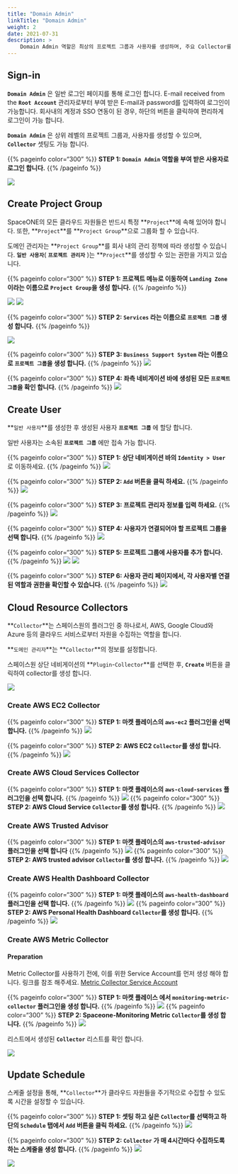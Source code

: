 ```yaml
---
title: "Domain Admin"
linkTitle: "Domain Admin"
weight: 2
date: 2021-07-31
description: >
    Domain Admin 역할은 최상의 프로젝트 그룹과 사용자를 생성하며, 주요 Collector를 셋팅 합니다. 
---
```


## Sign-in

**`Domain Admin`** 은 일반 로그인 페이지를 통해 로그인 합니다. E-mail received from the **`Root Account`** 관리자로부터 부여 받은 E-mail과 password를 입력하여 로그인이 가능합니다. 회사내의 계정과 SSO 연동이 된 경우, 하단의 버튼을 클릭하여 편리하게 로그인이 가능 합니다. 

**`Domain Admin`** 은 상위 레벨의 프로젝트 그룹과, 사용자를 생성할 수 있으며, **`Collector`** 셋팅도 가능 합니다. 

{{% pageinfo color=“300” %}}
**STEP 1: `Domain Admin` 역할을 부여 받은 사용자로 로그인 합니다.**
{{% /pageinfo %}}

![](/ko/docs/guides/getting_started/domain-admin_img/Domain-Admin_image_01.png)

## Create Project Group

SpaceONE의 모든 클라우드 자원들은 반드시 특정 **`Project`**에 속해 있어야 합니다. 또한, **`Project`**를 **`Project Group`**으로 그룹화 할 수 있습니다. 

도메인 관리자는 **`Project Group`**를 회사 내의 관리 정책에 따라 생성할 수 있습니다.
**`일반 사용자`**( **`프로젝트 관리자`** )는 **`Project`**를 생성할 수 있는 권한을 가지고 있습니다.

{{% pageinfo color=“300” %}}
**STEP 1: 프로젝트 메뉴로 이동하여 `Landing Zone` 이라는 이름으로 `Project Group`을 생성 합니다.**
{{% /pageinfo %}}


![](/ko/docs/guides/getting_started/domain-admin_img/Domain-Admin_image_02.png)
![](/ko/docs/guides/getting_started/domain-admin_img/Domain-Admin_image_03.png)

{{% pageinfo color=“300” %}}
**STEP 2: `Services` 라는 이름으로 `프로젝트 그룹` 생성 합니다.**
{{% /pageinfo %}}

![](/ko/docs/guides/getting_started/domain-admin_img/Domain-Admin_image_04.png)

{{% pageinfo color=“300” %}}
**STEP 3: `Business Support System` 라는 이름으로 `프로젝트 그룹`을 생성 합니다.**
{{% /pageinfo %}}
![](/ko/docs/guides/getting_started/domain-admin_img/Domain-Admin_image_05.png)

{{% pageinfo color=“300” %}}
**STEP 4: 좌측 네비게이션 바에 생성된 모든 `프로젝트 그룹`을 확인 합니다.**
{{% /pageinfo %}}
![](/ko/docs/guides/getting_started/domain-admin_img/Domain-Admin_image_06.png)

## Create User

**`일반 사용자`**를 생성한 후 생성된 사용자 **`프로젝트 그룹`** 에 할당 합니다.

일반 사용자는 소속된 **`프로젝트 그룹`** 에만 접속 가능 합니다.

{{% pageinfo color=“300” %}}
**STEP 1: 상단 네비게이션 바의 `Identity > User`** 로 이동하세요.
{{% /pageinfo %}}
![](/ko/docs/guides/getting_started/domain-admin_img/Domain-Admin_image_07.png)

{{% pageinfo color=“300” %}}
**STEP 2: `Add` 버튼을 클릭 하세요.** 
{{% /pageinfo %}}
![](/ko/docs/guides/getting_started/domain-admin_img/Domain-Admin_image_08.png)

{{% pageinfo color=“300” %}}
**STEP 3: 프로젝트 관리자 정보를 입력 하세요.** 
{{% /pageinfo %}}
![](/ko/docs/guides/getting_started/domain-admin_img/Domain-Admin_image_09.png)

{{% pageinfo color=“300” %}}
**STEP 4: 사용자가 연결되어야 할 프로젝트 그룹을 선택 합니다.**
{{% /pageinfo %}}
![](/ko/docs/guides/getting_started/domain-admin_img/Domain-Admin_image_10.png)

{{% pageinfo color=“300” %}}
**STEP 5: 프로젝트 그룹에 사용자를 추가 합니다.**
{{% /pageinfo %}}
![](/ko/docs/guides/getting_started/domain-admin_img/Domain-Admin_image_11.png)
![](/ko/docs/guides/getting_started/domain-admin_img/Domain-Admin_image_12.png)

{{% pageinfo color=“300” %}}
**STEP 6: 사용자 관리 페이지에서, 각 사용자별 연결된 역할과 권한을 확인할 수 있습니다.**
{{% /pageinfo %}}
![](/ko/docs/guides/getting_started/domain-admin_img/Domain-Admin_image_13.png)


## Cloud Resource Collectors

**`Collector`**는 스페이스원의 플러그인 중 하나로서, AWS, Google Cloud와 Azure 등의 클라우드 서비스로부터 자원을 수집하는 역할을 합니다.

**`도메인 관리자`**는 **`Collector`**의 정보를 설정합니다.

스페이스원 상단 네비게이션의 **`Plugin`-`Collector`**를 선택한 후, **`Create`** 버튼을 클릭하여 collector를 생성 합니다.

![](/ko/docs/guides/getting_started/domain-admin_img/Domain-Admin_image_14.png)


### **Create AWS EC2 Collector**
{{% pageinfo color=“300” %}}
**STEP 1: 마켓 플레이스의 `aws-ec2` 플러그인을 선택 합니다.**
{{% /pageinfo %}}
![](/ko/docs/guides/getting_started/domain-admin_img/Domain-Admin_image_15.png)

{{% pageinfo color=“300” %}}
**STEP 2: AWS EC2 `Collector`를 생성 합니다.**
{{% /pageinfo %}}
![](/ko/docs/guides/getting_started/domain-admin_img/Domain-Admin_image_16.png)


### **Create AWS Cloud Services Collector**
{{% pageinfo color=“300” %}}
**STEP 1: 마켓 플레이스의 `aws-cloud-services` 플러그인을 선택 합니다.**
{{% /pageinfo %}}
![](/ko/docs/guides/getting_started/domain-admin_img/Domain-Admin_image_17.png)
{{% pageinfo color=“300” %}}  
**STEP 2: AWS Cloud Service `Collector`를 생성 합니다.** 
{{% /pageinfo %}}
![](/ko/docs/guides/getting_started/domain-admin_img/Domain-Admin_image_18.png)


### **Create AWS Trusted Advisor**
{{% pageinfo color=“300” %}}
**STEP 1: 마켓 플레이스의 `aws-trusted-advisor` 플러그인을 선택 합니다**
{{% /pageinfo %}}
![](/ko/docs/guides/getting_started/domain-admin_img/Domain-Admin_image_19.png)
{{% pageinfo color=“300” %}}
**STEP 2: AWS trusted advisor `Collector`를 생성 합니다.** 
{{% /pageinfo %}}
![](/ko/docs/guides/getting_started/domain-admin_img/Domain-Admin_image_20.png)


### **Create AWS Health Dashboard Collector**
{{% pageinfo color=“300” %}}
**STEP 1: 마켓 플레이스의 `aws-health-dashboard` 플러그인을 선택 합니다.**
{{% /pageinfo %}}
![](/ko/docs/guides/getting_started/domain-admin_img/Domain-Admin_image_21.png)
{{% pageinfo color=“300” %}}
**STEP 2: AWS Personal Health Dashboard `Collector`를 생성 합니다.** 
{{% /pageinfo %}}
![](/ko/docs/guides/getting_started/domain-admin_img/Domain-Admin_image_22.png)


### **Create AWS Metric Collector**

#### Preparation

Metric Collector를 사용하기 전에, 이를 위한 Service Account를 먼저 생성 해야 합니다.
링크를 참조 해주세요. [Metric Collector Service Account](/ko/docs/guides/getting_started/metric-collector-quick-start.md)


{{% pageinfo color=“300” %}}
**STEP 1: 마켓 플레이스 에서 `monitoring-metric-collector` 플러그인을 생성 합니다.**
{{% /pageinfo %}}
![](/ko/docs/guides/getting_started/domain-admin_img/Domain-Admin_image_23.png)
{{% pageinfo color=“300” %}}
**STEP 2: Spaceone-Monitoring Metric `Collector`를 생성 합니다.** 
{{% /pageinfo %}}
![](/ko/docs/guides/getting_started/domain-admin_img/Domain-Admin_image_24.png)

리스트에서 생성된 **`Collector`** 리스트를 확인 합니다.

![](/ko/docs/guides/getting_started/domain-admin_img/Domain-Admin_image_25.png)

## Update Schedule

스케줄 설정을 통해, **`Collector`**가 클라우드 자원들을 주기적으로 수집할 수 있도록 시간을 설정할 수 있습니다.

{{% pageinfo color=“300” %}}
**STEP 1: 셋팅 하고 싶은 `Collector`를 선택하고 하단의 `Schedule` 탭에서 `Add` 버튼을 클릭 하세요.**
{{% /pageinfo %}}
![](/ko/docs/guides/getting_started/domain-admin_img/Domain-Admin_image_26.png)

{{% pageinfo color=“300” %}}
**STEP 2: `Collector` 가 매 4시간마다 수집하도록 하는 스케줄을 생성 합니다.**
{{% /pageinfo %}}
![](/ko/docs/guides/getting_started/domain-admin_img/Domain-Admin_image_27.png)

![](/ko/docs/guides/getting_started/domain-admin_img/Domain-Admin_image_28.png)
